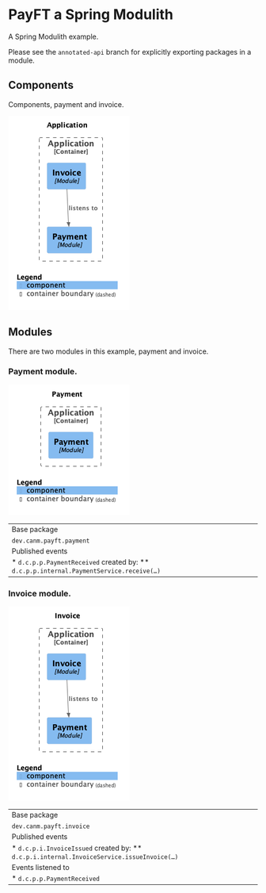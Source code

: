 # PayFT a Spring Modulith
A Spring Modulith example.

Please see the `annotated-api` branch for explicitly exporting packages in a module.


## Components
Components, payment and invoice.

![Components, payment and invoice](docs/components.png)

## Modules
There are two modules in this example, payment and invoice.

### Payment module.
![Payment module](docs/module-payment.png)

|                                                                                            |
|--------------------------------------------------------------------------------------------|
| Base package                                                                               |
| `dev.canm.payft.payment`                                                                   |
| Published events                                                                           |
| \* `d.c.p.p.PaymentReceived` created by: \*\* `d.c.p.p.internal.PaymentService.receive(…)` |


### Invoice module.
![Invoice module](docs/module-invoice.png)

|                                                                                               |
|-----------------------------------------------------------------------------------------------|
| Base package                                                                                  |
| `dev.canm.payft.invoice`                                                                      |
| Published events                                                                              |
| \* `d.c.p.i.InvoiceIssued` created by: \*\* `d.c.p.i.internal.InvoiceService.issueInvoice(…)` |
| Events listened to                                                                            |
| \* `d.c.p.p.PaymentReceived`                                                                  |
